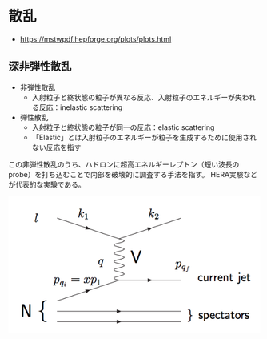 # 散乱

- https://mstwpdf.hepforge.org/plots/plots.html

## 深非弾性散乱

- 非弾性散乱
    - 入射粒子と終状態の粒子が異なる反応、入射粒子のエネルギーが失われる反応：inelastic scattering
- 弾性散乱
    - 入射粒子と終状態の粒子が同一の反応：elastic scattering
    - 「Elastic」とは入射粒子のエネルギーが粒子を生成するために使用されない反応を指す

この非弾性散乱のうち、ハドロンに超高エネルギーレプトン（短い波長のprobe）を打ち込むことで内部を破壊的に調査する手法を指す。
HERA実験などが代表的な実験である。

<img src="../fig/basic/dis.png"/>
